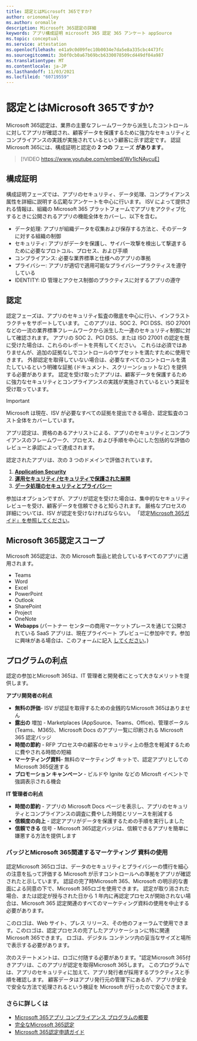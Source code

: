 ```yaml
---
title: 認定とはMicrosoft 365ですか?
author: orionomalley
ms.author: oromalle
description: Microsoft 365認定の詳細
keywords: アプリ構成証明 microsoft 365 認定 365 アンケート appSource
ms.topic: conceptual
ms.service: attestation
ms.openlocfilehash: e41a9c0d09fec10b0034e7da5e8a335cbc4473fc
ms.sourcegitcommit: 3b0f0cb0a67b69bcb6330078509cd449df04a987
ms.translationtype: MT
ms.contentlocale: ja-JP
ms.lasthandoff: 11/03/2021
ms.locfileid: "60719559"
---
```

# <a name="what-is-microsoft-365-certification"></a>認定とはMicrosoft 365ですか?

Microsoft 365認定は、業界の主要なフレームワークから派生したコントロールに対してアプリが確認され、顧客データを保護するために強力なセキュリティとコンプライアンスの実践が実施されているという顧客に示す認定です。 認証Microsoft 365には、構成証明と認定の **2 つの** フェーズ **があります**。

>[!VIDEO https://www.youtube.com/embed/Wv1lcNAycuE]


## <a name="attestation"></a>構成証明

構成証明フェーズでは、アプリのセキュリティ、データ処理、コンプライアンス属性を詳細に説明する広範なアンケートを中心に行います。 ISV によって提供される情報は、組織の Microsoft 365 プラットフォームでアプリをアクティブ化するときに公開されるアプリの機能全体をカバーし、以下を含む。

- データ処理: アプリが組織データを収集および保存する方法と、そのデータに対する組織の制御
- セキュリティ: アプリがデータを保護し、サイバー攻撃を検出して撃退するために必要なプロトコル、プロセス、および手順
- コンプライアンス: 必要な業界標準と仕様へのアプリの準拠
- プライバシー: アプリが適切で適用可能なプライバシープラクティスを遵守している
- IDENTITY: ID 管理とアクセス制御のプラクティスに対するアプリの遵守


## <a name="certification"></a>認定

認定フェーズは、アプリのセキュリティ監査の徹底を中心に行い、インフラストラクチャをサポートしています。 このアプリは、SOC 2、PCI DSS、ISO 27001 などの一流の業界標準フレームワークから派生した一連のセキュリティ制御に対して確認されます。 アプリの SOC 2、PCI DSS、または ISO 27001 の認定を既に受けた場合は、これらのレポートを共有してください。 これらは必須ではありませんが、追加の証拠なしでコントロールのサブセットを満たすために使用できます。 外部認定を取得していない場合は、必要なすべてのコントロールを満たしているという明確な証拠 (ドキュメント、スクリーンショットなど) を提供する必要があります。 認定を受け取ったアプリは、顧客データを保護するために強力なセキュリティとコンプライアンスの実践が実施されているという実証を受け取っています。 

> [!IMPORTANT]
> Microsoft は現在、ISV が必要なすべての証拠を提出できる場合、認定監査のコスト全体をカバーしています。

アプリ認定は、資格のあるアナリストによる、アプリのセキュリティとコンプライアンスのフレームワーク、プロセス、および手順を中心にした包括的な評価のレビューと承認によって達成されます。 

認定されたアプリは、次の 3 つのドメインで評価されています。
1.  [**Application Security**]( https://docs.microsoft.com/en-us/microsoft-365-app-certification/docs/certification-submission-guide#application-security)
1.  [**運用セキュリティ /セキュリティで保護された展開**]( https://docs.microsoft.com/en-us/microsoft-365-app-certification/docs/certification-submission-guide#operational-security)
1.  [**データ処理のセキュリティとプライバシー**]( https://docs.microsoft.com/en-us/microsoft-365-app-certification/docs/certification-submission-guide#data-handling-security-and-privacy)

参加はオプションですが、アプリが認定を受けた場合は、集中的なセキュリティ レビューを受け、顧客データを信頼できると知らされます。 厳格なプロセスの詳細については、ISV が認定を受けなければならない。 「認定[Microsoft 365ガイド」を参照してください](https://docs.microsoft.com/microsoft-365-app-certification/docs/certification-submission-guide)。

## <a name="microsoft-365-certification-scope"></a>Microsoft 365認定スコープ

Microsoft 365認定は、次の Microsoft 製品と統合しているすべてのアプリに適用されます。
- Teams
- Word
- Excel
- PowerPoint
- Outlook
- SharePoint
- Project
- OneNote
- **Webapps** (パートナー センターの商用マーケットプレースを通じて公開されている SaaS アプリは、現在プライベート プレビューに参加中です。参加に興味がある場合は、このフォームに記入 [してください](https://customervoice.microsoft.com/Pages/ResponsePage.aspx?id=v4j5cvGGr0GRqy180BHbR4cf3qxCU_RNtqjCSalFdSFUNDMzTVJKR0wzTEJRSFJVSk9OQUlOV0RJSyQlQCN0PWcu)。)

## <a name="program-benefits"></a>プログラムの利点
認定の参加とMicrosoft 365は、IT 管理者と開発者にとって大きなメリットを提供します。

**アプリ開発者の利点**
-   **無料の評価**- ISV が認証を取得するための金銭的なMicrosoft 365はありません
-   **露出の** 増加 - Marketplaces (AppSource、Teams、Office)、管理ポータル (Teams、M365)、Microsoft Docs のアプリ一覧に印刷される Microsoft 365 認定バッジ
-   **時間の節約** - RFP プロセス中の顧客のセキュリティ上の懸念を軽減するために費やされる時間の短縮 
- **マーケティング資料**- 無料のマーケティング キットで、認定アプリとしてのMicrosoft 365促進する
- **プロモーション キャンペーン** - ビルドや Ignite などの Microsft イベントで強調表示される機会

**IT 管理者の利点**
- **時間の節約** - アプリの Microsoft Docs ページを表示し、アプリのセキュリティとコンプライアンスの調査に費やした時間とリソースを削減する 
-   **信頼度の向上** - 認定アプリがデータを保護するための手順を実行しました 
-   **信頼できる** 信号 - Microsoft 365認定バッジは、信頼できるアプリを簡単に嫌悪する方法を提供します


### <a name="using-the-microsoft-365-badge-and-associated-marketing-materials"></a>バッジとMicrosoft 365関連するマーケティング 資料の使用
認定Microsoft 365ロゴは、データのセキュリティとプライバシーの慣行を細心の注意を払って評価する Microsoft が示すコントロールへの準拠をアプリが確認されたと示しています。 認証の完了時Microsoft 365、Microsoft の明示的な書面による同意の下で、Microsoft 365ロゴを使用できます。 認定が取り消された場合、または認定が授与された日から 1 年内に再認定プロセスが開始されない場合は、Microsoft 365 認定関連のすべてのマーケティング資料の使用を中止する必要があります。 

このロゴは、Web サイト、プレス リリース、その他のフォーラムで使用できます。このロゴは、認定プロセスの完了したアプリケーションに特に関連Microsoft 365できます。 ロゴは、デジタル コンテンツ内の妥当なサイズと場所で表示する必要があります。 

次のステートメントは、ロゴに付随する必要があります。"認定Microsoft 365付きアプリは、このアプリが認定を取得Microsoft 365します。 このプログラムでは、アプリのセキュリティに加えて、アプリ発行者が採用するプラクティスと手順を確認します。 顧客データはアプリ発行元の管理下にあるが、アプリが安全で安全な方法で処理されるという検証を Microsoft が行ったので安心できます。


### <a name="learn-more"></a>さらに詳しくは
* [Microsoft 365アプリ コンプライアンス プログラムの概要](~/overview.md)  
* [完全なMicrosoft 365認定](~/docs/certification.md)  
* [Microsoft 365認定申請ガイド](~/docs/certification-submission-guide.md)

